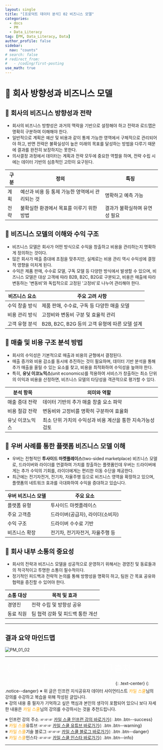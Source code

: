 ```yaml
---
layout: single
title: "[프로덕트 데이터 분석] 02 비즈니스 모델"
categories:
  - docs
  - PM
  - Data_Literacy
tag: [PM, Data_Literacy, Data]
author_profile: false
sidebar:
  nav: "counts"
# search: false
# redirect_from:
#   - /coding/first-posting
use_math: true
---
```


# 👑 회사 방향성과 비즈니스 모델

## 🍆 회사의 비즈니스 방향성과 전략

- 회사의 비즈니스 방향성은 과거의 맥락을 기반으로 설정해야 하고 전략과 로드맵은 명확히 구분하여 이해해야 한다.
- 일반적으로 계획은 예산 및 비용과 같이 통제 가능한 영역에서 구체적으로 관리되어야 하고, 반면 전략은 불확실성이 높은 미래의 목표를 달성하는 방법을 다루기 때문에 결과를 완전히 보장하지는 못한다.
- 의사결정 과정에서 데이터는 계획과 전략 모두에 중요한 역할을 하며, 전략 수립 시에는 데이터 기반의 심층적인 고민이 요구된다.

| 구분 | 정의                                            | 특징                          |
| ---- | ----------------------------------------------- | ----------------------------- |
| 계획 | 예산과 비용 등 통제 가능한 영역에서 관리되는 것 | 명확하고 예측 가능            |
| 전략 | 불확실한 환경에서 목표를 이루기 위한 방법       | 결과가 불확실하며 유연성 필요 |

## 🍆 비즈니스 모델의 이해와 수익 구조

- 비즈니스 모델은 회사가 어떤 방식으로 수익을 창출하고 비용을 관리하는지 명확하게 정의하는 것이다.
- 많은 회사가 매출 증대에 초점을 맞추지만, 실제로는 비용 관리 역시 수익성에 결정적 영향을 미치게 된다.
- 수익은 제품 판매, 수수료 모델, 구독 모델 등 다양한 방식에서 발생할 수 있으며, 비즈니스 모델은 대상 고객에 따라 B2B, B2C, B2G로 구분되고, 비용은 매출에 따라 변동하는 '변동비'와 독립적으로 고정된 '고정비'로 나누어 관리해야 한다.

| 비즈니스 요소  | 주요 고려 사항                                |
| -------------- | --------------------------------------------- |
| 수익 창출 방식 | 제품 판매, 수수료, 구독 등 다양한 매출 모델   |
| 비용 관리 방식 | 고정비와 변동비 구분 및 효율적 관리           |
| 고객 유형 분석 | B2B, B2C, B2G 등의 고객 유형에 따른 모델 설계 |

## 🍆 매출 및 비용 구조 분석 방법

- 회사의 수익성은 기본적으로 매출과 비용의 균형에서 결정된다.
- 매출 증가와 비용 감소를 동시에 추진하는 것이 필요하며, 데이터 기반 분석을 통해 추가 매출을 올릴 수 있는 요소를 찾고, 비용을 최적화하여 수익성을 높여야 한다.
- 특히, **유닛 이코노믹스**(unit economics)를 적용하여 서비스가 창출하는 최소 단위의 이익과 비용을 산정하면, 비즈니스 모델의 타당성을 객관적으로 평가할 수 있다.

| 분석 항목       | 의미와 역할                                                |
| --------------- | ---------------------------------------------------------- |
| 매출 증대 전략  | 데이터 기반의 추가 매출 창출 요소 파악                     |
| 비용 절감 전략  | 변동비와 고정비를 명확히 구분하여 효율화                   |
| 유닛 이코노믹스 | 최소 단위 가치의 수익성과 비용 계산을 통한 지속가능성 검토 |

## 🍆 우버 사례를 통한 플랫폼 비즈니스 모델 이해

- 우버는 전형적인 **투사이드 마켓플레이스**(two-sided marketplace) 비즈니스 모델로, 드라이버와 라이더를 연결하여 가치를 창출하는 플랫폼인데 우버는 드라이버에게는 추가 수익의 기회를, 라이더에게는 편리한 이동 수단을 제공한다.
- 최근에는 전기자전거, 전기차, 자율주행 등으로 비즈니스 영역을 확장하고 있으며, 플랫폼의 네트워크 효과를 극대화하여 수익을 증대하고 있습니다.

| 우버 비즈니스 모델 | 주요 요소                        |
| ------------------ | -------------------------------- |
| 플랫폼 유형        | 투사이드 마켓플레이스            |
| 주요 고객층        | 드라이버(공급자), 라이더(소비자) |
| 수익 구조          | 드라이버 수수료 기반             |
| 비즈니스 확장      | 전기차, 전기자전거, 자율주행 등  |

## 🍆 회사 내부 소통의 중요성

- 회사의 전략과 비즈니스 모델을 성공적으로 운영하기 위해서는 경영진 및 동료들과의 적극적이고 투명한 소통이 필수적이다.
- 정기적인 피드백과 전략적 논의를 통해 방향성을 명확히 하고, 팀원 간 목표 공유와 협력을 증진할 수 있어야 한다.

| 소통 대상 | 목적 및 효과                     |
| --------- | -------------------------------- |
| 경영진    | 전략 수립 및 방향성 공유         |
| 동료 직원 | 팀 협력 강화 및 피드백 통한 개선 |

---

## 결과 요약 마인드맵

![PM_01_02]({{site.url}}/images/2025-03-25-PM/01_02.png)

---

<a style="font-size:30px; color: white;">⇩⇩⇩⇩⇩⇩⇩⇩⇩⇩⇩⇩출처⇩⇩⇩⇩⇩⇩⇩⇩⇩⇩⇩⇩</a>
{: .text-center}
{: .notice--danger}
※ 위 글은 인프런 지식공유자 데이터 사이언티스트 <a style="color: orange;">카일 스쿨</a>님의 강의를 수강하고 복습을 위해 작성된 글입니다.<br>
※ 강의 내용 중 필자가 기억하고 싶은 핵심과 본인의 생각이 포함되어 있으니 보다 자세한 내용은 <a style="color: orange;">카일 스쿨</a>님의 강의를 수강하시는 것을 추천드립니다. <br>

※ 인프런 강의 주소 ☞☞☞ [카일 스쿨 인프런 강의 바로가기](https://www.inflearn.com/course/pm-%EB%8D%B0%EC%9D%B4%ED%84%B0-%EB%A6%AC%ED%84%B0%EB%9F%AC%EC%8B%9C){: .btn .btn--success}<br>
※ <a style="color: orange;">카일 스쿨</a>유튜브 ☞☞☞ [카일 스쿨 유튜브 바로가기](https://www.youtube.com/c/kyleschool){: .btn .btn--warning}<br>
※ <a style="color: orange;">카일 스쿨</a>기술 블로그 ☞☞☞ [카일 스쿨 블로그 바로가기](https://zzsza.github.io/){: .btn .btn--danger}<br>
※ <a style="color: orange;">카일 스쿨</a>인스타 ☞☞☞ [카일 스쿨 인스타 바로가기](https://www.instagram.com/data.scientist/){: .btn .btn--info}

---
